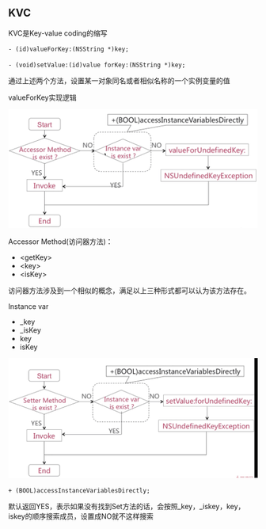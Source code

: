 ## KVC 

KVC是Key-value coding的缩写

    - (id)valueForKey:(NSString *)key;

    - (void)setValue:(id)value forKey:(NSString *)key;

通过上述两个方法，设置某一对象同名或者相似名称的一个实例变量的值

valueForKey实现逻辑

![2](images/2.png)

Accessor Method(访问器方法)：
* &lt;getKey>
* &lt;key>
* &lt;isKey>

访问器方法涉及到一个相似的概念，满足以上三种形式都可以认为该方法存在。

Instance var
* _key
* _isKey
* key
* isKey

![3](images/3.png)


    + (BOOL)accessInstanceVariablesDirectly;

默认返回YES，表示如果没有找到Set<Key>方法的话，会按照_key，_iskey，key，iskey的顺序搜索成员，设置成NO就不这样搜索